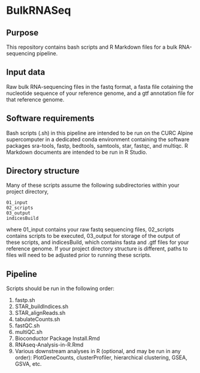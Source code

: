 # BulkRNASeq
## Purpose
This repository contains bash scripts and R Markdown files for a bulk RNA-sequencing pipeline. 
## Input data
Raw bulk RNA-sequencing files in the fastq format, a fasta file cotaining the nucleotide sequence of your reference genome, and a gtf annotation file for that reference genome.
## Software requirements
Bash scripts (.sh) in this pipeline are intended to be run on the CURC Alpine supercomputer in a dedicated conda environment containing the software packages sra-tools, fastp, bedtools, samtools, star, fastqc, and multiqc. R Markdown documents are intended to be run in R Studio.
## Directory structure
Many of these scripts assume the following subdirectories within your project directory,
```
01_input
02_scripts
03_output
indicesBuild
```
where 01_input contains your raw fastq sequencing files, 02_scripts contains scripts to be executed, 03_output for storage of the output of these scripts, and indicesBuild, which contains fasta and .gtf files for your reference genome.
If your project directory structure is different, paths to files will need to be adjusted prior to running these scripts.
## Pipeline
Scripts should be run in the following order:
1. fastp.sh
2. STAR_buildIndices.sh
3. STAR_alignReads.sh
4. tabulateCounts.sh
5. fastQC.sh
6. multiQC.sh
7. Bioconductor Package Install.Rmd
8. RNAseq-Analysis-in-R.Rmd
9. Various downstream analyses in R (optional, and may be run in any order): PlotGeneCounts, clusterProfiler, hierarchical clustering, GSEA, GSVA, etc.
